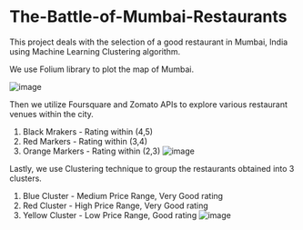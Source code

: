 # The-Battle-of-Mumbai-Restaurants
This project deals with the selection of a good restaurant in Mumbai, India using Machine Learning Clustering algorithm.

We use Folium library to plot the map of Mumbai.

![image](https://user-images.githubusercontent.com/48560818/130059879-3c291346-0796-4613-a116-af9d2ba2520d.png)

Then we utilize Foursquare and Zomato APIs to explore various restaurant venues within the city. 

1. Black Mrakers - Rating within (4,5)
2. Red Markers - Rating within (3,4)
3. Orange Markers - Rating within (2,3)
![image](https://user-images.githubusercontent.com/48560818/130060329-21ec82db-cfc9-4d29-a0da-a795f7c952d3.png)

Lastly, we use Clustering technique to group the restaurants obtained into 3 clusters.

1. Blue Cluster - Medium Price Range, Very Good rating
2. Red Cluster - High Price Range, Very Good rating
3. Yellow Cluster - Low Price Range, Good rating
![image](https://user-images.githubusercontent.com/48560818/130060229-8e0de4a9-741f-4c67-9814-eb6c15f16178.png)
